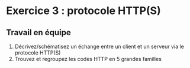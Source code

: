 # Exercice 3 : protocole HTTP(S)

## Travail en équipe

1. Décrivez/schématisez un échange entre un client et un serveur via le protocole HTTP(S)
2. Trouvez et regroupez les codes HTTP en 5 grandes familles